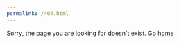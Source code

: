```yaml
---
permalink: /404.html
---
```


Sorry, the page you are looking for doesn't exist.  [Go home](index.md)